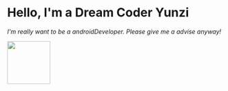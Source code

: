 <!--타이틀 부분-->
<h1> Hello, I'm a Dream Coder Yunzi </h1> 

<!--내용 부분-->
<p>
  <em>
    I'm really want to be a androidDeveloper. Please give me a advise anyway!
  </em>
</p>
<img align= "center" src = "https://github.com/user-attachments/assets/f0599441-9a1c-4281-9c95-56fe5489388d" height = "100" >
